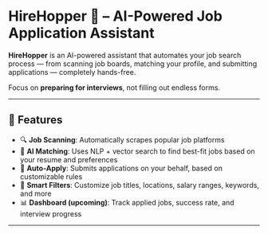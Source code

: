 
# HireHopper 🦗 – AI-Powered Job Application Assistant

**HireHopper** is an AI-powered assistant that automates your job search process — from scanning job boards, matching your profile, and submitting applications — completely hands-free.

Focus on **preparing for interviews**, not filling out endless forms.

---

## 🚀 Features

- 🔍 **Job Scanning**: Automatically scrapes popular job platforms
- 🧠 **AI Matching**: Uses NLP + vector search to find best-fit jobs based on your resume and preferences
- 🤖 **Auto-Apply**: Submits applications on your behalf, based on customizable rules
- 🎯 **Smart Filters**: Customize job titles, locations, salary ranges, keywords, and more
- 📊 **Dashboard (upcoming)**: Track applied jobs, success rate, and interview progress

---